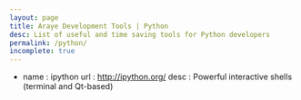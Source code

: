 ```yaml
---
layout: page
title: Araye Development Tools | Python
desc: List of useful and time saving tools for Python developers
permalink: /python/
incomplete: true
---
```


-	name : ipython
	url : http://ipython.org/
	desc : Powerful interactive shells (terminal and Qt-based)
